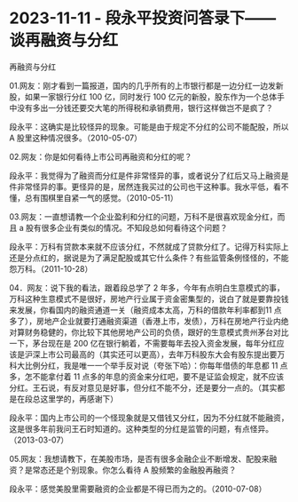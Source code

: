 # 2023-11-11 - 段永平投资问答录下——谈再融资与分红

再融资与分红

01.网友：刚才看到一篇报道，国内的几乎所有的上市银行都是一边分红一边发新股，如果一家银行分红 100 亿，同时发行 100 亿元的新股，股东作为一个总体手中没有多出一分钱还要交大笔的所得税和承销费用，银行这样做岂不是疯了？

段永平：这确实是比较怪异的现象。可能是由于规定不分红的公司不能配股，所以 A 股里这种情况很多。（2010-05-07）

02.网友：你是如何看待上市公司再融资和分红的呢？

段永平：我觉得为了融资而分红是件非常怪异的事，或者说分了红后又马上融资是件非常怪异的事。更怪异的是，居然连我买过的公司也干这种事。我水平低，看不懂，总有围棋里自紧一气的感觉。（2010-05-11）

03.网友：一直想请教一个企业盈利和分红的问题，万科不是很喜欢现金分红，而且 a 股有很多企业有类似的情况。不知段总如何看待这个问题？

段永平：万科有贷款本来就不应该分红，不然就成了贷款分红了。记得万科实际上还是分点红的，据说是为了满足配股或其它什么条件？有些监管条例怪怪的，不能怨万科。（2011-10-28）

04．网友：说下我的看法，跟着段总学了 2 年多，今年有点明白生意模式的事，万科这种生意模式不是很好，房地产行业属于资金密集型的，说白了就是要靠投钱来发展，你看国内的融资通道一关（融资成本太高，万科的借款年利率都到11 点多了），房地产企业就要打通融资渠道（香港上市，发债），万科在房地产行业内绝对算财务稳健的，你比较下其他房地产公司的负债，跟好的生意模式贵州茅台对比一下，茅台现在是 200 亿在银行躺着，不需要每年去投入资金发展，每年分红应该是沪深上市公司最高的（其实还可以更高），去年万科股东大会有股东提出要万科大比例分红，我是唯一一个举手反对说（夸张下哈）：你每年借债的年息都 11 点多，怎不能拿付着 11 点多的年息的资金来分红吧，要不是证监会规定，就不应该分红。王石说，有反对意见是好事，但分红不能不分，还是要分一点的。（其实都是在段总这里学的，再感谢下）

段永平：国内上市公司的一个怪现象就是又借钱又分红，因为不分红就不能融资，这是很多年前我问王石时知道的。这种类型的分红是监管的问题，有点怪异。（2013-03-07）

05.网友：我想请教下，在美股市场，是否有很多金融企业不断增发、配股来融资？是常态还是个别现象。你怎么看待 A 股频繁的金融股再融资？

段永平：感觉美股里需要融资的企业都是不得已而为之的。（2010-07-08）